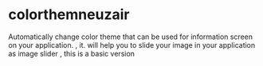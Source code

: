 # colorthemneuzair
Automatically change color theme that can be used for information screen on your application. , it. will help you to slide your image in your application as image slider , this is a basic version 
